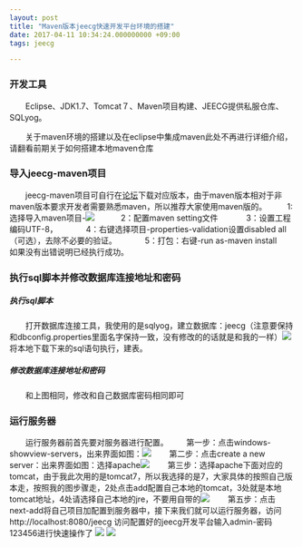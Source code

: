 ```yaml
---
layout: post
title: "Maven版本jeecg快速开发平台环境的搭建"
date: 2017-04-11 10:34:24.000000000 +09:00
tags: jeecg

---
```

### 开发工具

  　　Eclipse、JDK1.7、Tomcat７、Maven项目构建、JEECG提供私服仓库、SQLyog。

　　关于maven环境的搭建以及在eclipse中集成maven此处不再进行详细介绍，请翻看前期关于如何搭建本地maven仓库

### 导入jeecg-maven项目

　　jeecg-maven项目可自行在[论坛](http://www.jeecg.org/forum.php?mod=viewthread&tid=1229&extra=page%3D1)下载对应版本，由于maven版本相对于非maven版本要求开发者需要熟悉maven，所以推荐大家使用maven版的。
  　　 1:选择导入maven项目-![](http://i.imgur.com/78XgMsW.png)
 　　　2：配置maven setting文件​
　　　 3：设置工程编码UTF-8，
　　　 4：​右键选择项目-properties-validation设置disabled all （可选），去除不必要的验证。
　　　 5：打包：右键-run as-maven install  ​
　　　 如果没有出错说明已经执行成功。
### 执行sql脚本并修改数据库连接地址和密码
##### 执行sql脚本
　　打开数据库连接工具，我使用的是sqlyog，建立数据库：jeecg（注意要保持和dbconfig.properties里面名字保持一致，没有修改的的话就是和我的一样）![](http://i.imgur.com/cXVXPjV.png)
　　将本地下载下来的sql语句执行，建表。
##### 修改数据库连接地址和密码

　　和上图相同，修改和自己数据库密码相同即可

### 运行服务器
	
　　运行服务器前首先要对服务器进行配置。
　　第一步：点击windows-showview-servers，出来界面如图：![](http://i.imgur.com/JDfOTed.png)
　　第二步：点击create a new server：出来界面如图：选择apache![](http://i.imgur.com/n6vc62h.png)
　　第三步：选择apache下面对应的tomcat，由于我此次用的是tomcat7，所以我选择的是7，大家具体的按照自己版本走，按照我的图步骤走，2处点击add配置自己本地的tomcat，3处就是本地tomcat地址，4处请选择自己本地的jre，不要用自带的![](http://i.imgur.com/W8oe814.png)
　　第五步：点击next-add将自己项目加配置到服务器中，接下来我们就可以运行服务器，访问http://localhost:8080/jeecg 访问配置好的jeecg开发平台输入admin-密码123456进行快速操作了
		![](http://i.imgur.com/AjYMvyI.png) 
	 	![](http://i.imgur.com/C0Fd0By.png)
